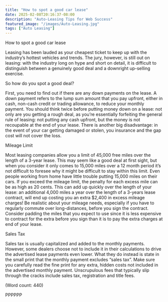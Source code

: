 ```yaml
---
title: "How to spot a good car lease"
date: 2025-02-08T20:16:37-08:00
description: "Auto-Leasing Tips for Web Success"
featured_image: "/images/Auto-Leasing.jpg"
tags: ["Auto Leasing"]
---
```


How to spot a good car lease

Leasing has been lauded as your cheapest ticket to keep up with the 
industry’s hottest vehicles and trends. The jury, however, is still out 
on leasing: with the industry long on hype and short on detail, it is 
difficult to distinguish between a genuinely good deal and a downright 
up-selling exercise.

So how do you spot a good deal? 

First, you need to find out if there are any down payments on the lease. A 
down payment refers to the lump sum amount that you pay upfront, either in 
cash, non-cash credit or trading allowance, to reduce your monthly payment. 
You should think twice before putting money down on a lease: not only are 
you getting a rough deal, as you’re essentially forfeiting the general rule 
of leasing:  not putting any cash upfront, but the money is not recoupable 
at the end of your lease. There is another big disadvantage: in the event 
of your car getting damaged or stolen, you insurance and the gap cost will 
not cover the loss. 

Mileage Limit

Most leasing companies allow you a limit of 45,000 free miles over the 
length of a 3-year lease. This may seem like a good deal at first sight, 
but when you consider it only comes to 15,000 miles over a 12 month period 
it’s not difficult to foresee why it might be difficult to stay within this 
limit. Even people working from home have little trouble putting 15,000 
miles on their cars. 
If you exceed the mileage limit, the penalty for each excess mile can be as
high as 20 cents. This can add up quickly over the length of your lease: an
additional 4,000 miles a year over the length of a 3-years lease contract, 
will end up costing you an extra $2,400 in excess mileage charges!
Be realistic about your mileage needs, especially if you have to regularly 
commute over long-distances, before you sign the contract. Consider padding 
the miles that you expect to use since it is less expensive to contract for 
the extra before you sign than it is to pay the extra charges at end of
your lease.  

Sales Tax

Sales tax is usually capitalized and added to the monthly payments. 
However, some dealers choose not to include it in their calculations to 
drive the advertised lease payments even lower. What they do instead is 
state in the small print that the monthly payment excludes “sales tax”. 
Make sure you carefully read the fine print for any extra, hidden costs not 
included in the advertised monthly payment. Unscrupulous fees that 
typically slip through the cracks include sales tax, registration and title 
fees. 

(Word count: 440)

PPPPPP


